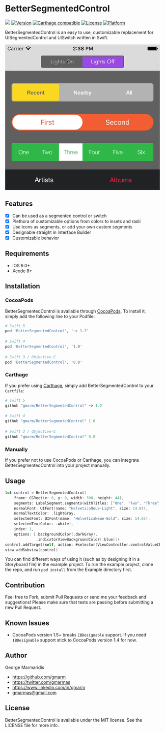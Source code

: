 # BetterSegmentedControl

![](https://img.shields.io/badge/Swift-5-blue.svg?style=flat)
[![Version](https://img.shields.io/cocoapods/v/BetterSegmentedControl.svg?style=flat)](http://cocoapods.org/pods/BetterSegmentedControl)
[![Carthage compatible](https://img.shields.io/badge/Carthage-compatible-4BC51D.svg?style=flat)](https://github.com/Carthage/Carthage)
[![License](https://img.shields.io/cocoapods/l/BetterSegmentedControl.svg?style=flat)](http://cocoapods.org/pods/BetterSegmentedControl)
[![Platform](https://img.shields.io/cocoapods/p/BetterSegmentedControl.svg?style=flat)](http://cocoapods.org/pods/BetterSegmentedControl)

BetterSegmentedControl is an easy to use, customizable replacement for UISegmentedControl and UISwitch written in Swift.

![Demo](https://github.com/gmarm/BetterSegmentedControl/blob/master/demo.gif)

## Features

- [x] Can be used as a segmented control or switch
- [x] Plethora of customizable options from colors to insets and radii
- [x] Use icons as segments, or add your own custom segments
- [x] Designable straight in Interface Builder
- [x] Customizable behavior

## Requirements

- iOS 9.0+
- Xcode 8+

## Installation

### CocoaPods

BetterSegmentedControl is available through [CocoaPods](http://cocoapods.org). To install
it, simply add the following line to your Podfile:

```ruby
# Swift 5
pod 'BetterSegmentedControl', '~> 1.2'

# Swift 4
pod 'BetterSegmentedControl', '1.0'

# Swift 3 / Objective-C
pod 'BetterSegmentedControl', '0.8'
```

### Carthage

If you prefer using [Carthage](https://github.com/Carthage/Carthage), simply add BetterSegmentedControl to your `Cartfile`:

```ruby
# Swift 5
github "gmarm/BetterSegmentedControl" ~> 1.2

# Swift 4
github "gmarm/BetterSegmentedControl" 1.0

# Swift 3 / Objective-C
github "gmarm/BetterSegmentedControl" 0.8
```

### Manually

If you prefer not to use CocoaPods or Carthage, you can integrate BetterSegmentedControl into your project manually.

## Usage

```swift
let control = BetterSegmentedControl(
    frame: CGRect(x: 0, y: 0, width: 300, height: 44),
    segments: LabelSegment.segments(withTitles: ["One", "Two", "Three"],
    normalFont: UIFont(name: "HelveticaNeue-Light", size: 14.0)!,
    normalTextColor: .lightGray,
    selectedFont: UIFont(name: "HelveticaNeue-Bold", size: 14.0)!,
    selectedTextColor: .white),
    index: 1,
    options: [.backgroundColor(.darkGray),
              .indicatorViewBackgroundColor(.blue)])
control.addTarget(self, action: #selector(ViewController.controlValueChanged(_:)), for: .valueChanged)
view.addSubview(control)
```
You can find different ways of using it (such as by designing it in a Storyboard file) in the example project. To run the example project, clone the repo, and run `pod install` from the Example directory first.

## Contribution

Feel free to Fork, submit Pull Requests or send me your feedback and suggestions! Please make sure that tests are passing before submitting a new Pull Request.

## Known Issues

- CocoaPods version 1.5+ breaks `IBDesignable` support. If you need `IBDesignable` support stick to CocoaPods version 1.4 for now.

## Author

George Marmaridis

- https://github.com/gmarm
- https://twitter.com/gmarmas
- https://www.linkedin.com/in/gmarm
- gmarmas@gmail.com

## License

BetterSegmentedControl is available under the MIT license. See the LICENSE file for more info.
